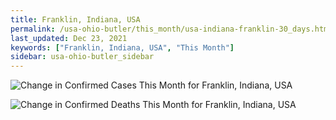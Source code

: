 ```yaml
---
title: Franklin, Indiana, USA
permalink: /usa-ohio-butler/this_month/usa-indiana-franklin-30_days.html
last_updated: Dec 23, 2021
keywords: ["Franklin, Indiana, USA", "This Month"]
sidebar: usa-ohio-butler_sidebar
---
```


![Change in Confirmed Cases This Month for Franklin, Indiana, USA](/covid_tracker/images/graphs/usa-indiana-franklin-delta_confirmed-30_days_graph.png)

![Change in Confirmed Deaths This Month for Franklin, Indiana, USA](/covid_tracker/images/graphs/usa-indiana-franklin-delta_deaths-30_days_graph.png)

